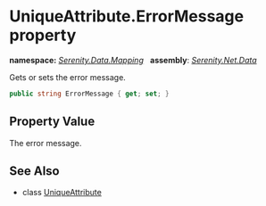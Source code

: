 # UniqueAttribute.ErrorMessage property
**namespace:** *[Serenity.Data.Mapping](../../README.md#serenity.data.mapping-namespace)*   **assembly**: *[Serenity.Net.Data](../../README.md)*

Gets or sets the error message.

```csharp
public string ErrorMessage { get; set; }
```

## Property Value

The error message.

## See Also

* class [UniqueAttribute](../UniqueAttribute.md)